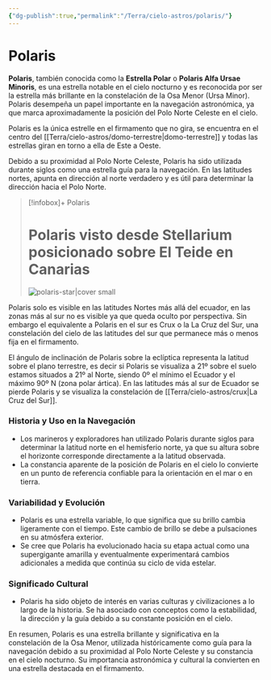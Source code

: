 ```yaml
---
{"dg-publish":true,"permalink":"/Terra/cielo-astros/polaris/"}
---
```



# Polaris

**Polaris**, también conocida como la **Estrella Polar** o **Polaris Alfa Ursae Minoris**, es una estrella notable en el cielo nocturno y es reconocida por ser la estrella más brillante en la constelación de la Osa Menor (Ursa Minor). Polaris desempeña un papel importante en la navegación astronómica, ya que marca aproximadamente la posición del Polo Norte Celeste en el cielo.

Polaris es la única estrelle en el firmamento que no gira, se encuentra en el centro del [[Terra/cielo-astros/domo-terrestre\|domo-terrestre]] y todas las estrellas giran en torno a ella de Este a Oeste.

Debido a su proximidad al Polo Norte Celeste, Polaris ha sido utilizada durante siglos como una estrella guía para la navegación. En las latitudes nortes, apunta en dirección al norte verdadero y es útil para determinar la dirección hacia el Polo Norte.

> [!infobox]+ Polaris
>
> # Polaris visto desde Stellarium posicionado sobre El Teide en Canarias
>
> ![polaris-star|cover small](https://i.imgur.com/r0HTAYh.png)

Polaris solo es visible en las latitudes Nortes más allá del ecuador, en las zonas más al sur no es visible ya que queda oculto por perspectiva. Sin embargo el equivalente a Polaris en el sur es Crux o la La Cruz del Sur, una constelación del cielo de las latitudes del sur que permanece más o menos fija en el firmamento.

El ángulo de inclinación de Polaris sobre la eclíptica representa la latitud sobre el plano terrestre, es decir si Polaris se visualiza a 21º sobre el suelo estamos situados a 21º al Norte, siendo 0º el mínimo el Ecuador y el máximo 90º N (zona polar ártica). En las latitudes más al sur de Ecuador se pierde Polaris y se visualiza la constelación de [[Terra/cielo-astros/crux\|La Cruz del Sur]].

### Historia y Uso en la Navegación

- Los marineros y exploradores han utilizado Polaris durante siglos para determinar la latitud norte en el hemisferio norte, ya que su altura sobre el horizonte corresponde directamente a la latitud observada.
- La constancia aparente de la posición de Polaris en el cielo lo convierte en un punto de referencia confiable para la orientación en el mar o en tierra.

### Variabilidad y Evolución

- Polaris es una estrella variable, lo que significa que su brillo cambia ligeramente con el tiempo. Este cambio de brillo se debe a pulsaciones en su atmósfera exterior.
- Se cree que Polaris ha evolucionado hacia su etapa actual como una supergigante amarilla y eventualmente experimentará cambios adicionales a medida que continúa su ciclo de vida estelar.

### Significado Cultural

- Polaris ha sido objeto de interés en varias culturas y civilizaciones a lo largo de la historia. Se ha asociado con conceptos como la estabilidad, la dirección y la guía debido a su constante posición en el cielo.

En resumen, Polaris es una estrella brillante y significativa en la constelación de la Osa Menor, utilizada históricamente como guía para la navegación debido a su proximidad al Polo Norte Celeste y su constancia en el cielo nocturno. Su importancia astronómica y cultural la convierten en una estrella destacada en el firmamento.
